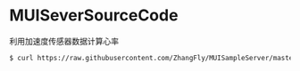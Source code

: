 # MUISeverSourceCode
利用加速度传感器数据计算心率

```sh
$ curl https://raw.githubusercontent.com/ZhangFly/MUISampleServer/master/install.sh |sh
```

